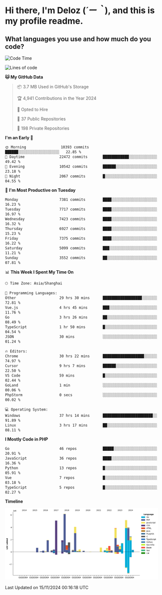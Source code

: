 # **Hi there, I'm Deloz (*´ー｀*), and this is my profile readme.**

## **What languages you use and how much do you code?**

<!--START_SECTION:waka-->
![Code Time](http://img.shields.io/badge/Code%20Time-5%2C043%20hrs%2021%20mins-blue)

![Lines of code](https://img.shields.io/badge/From%20Hello%20World%20I%27ve%20Written-46.5%20million%20lines%20of%20code-blue)

**🐱 My GitHub Data** 

> 📦 3.7 MB Used in GitHub's Storage 
 > 
> 🏆 4,941 Contributions in the Year 2024
 > 
> 💼 Opted to Hire
 > 
> 📜 37 Public Repositories 
 > 
> 🔑 198 Private Repositories 
 > 
**I'm an Early 🐤** 

```text
🌞 Morning                10393 commits       ██████░░░░░░░░░░░░░░░░░░░   22.85 % 
🌆 Daytime                22472 commits       ████████████░░░░░░░░░░░░░   49.42 % 
🌃 Evening                10542 commits       ██████░░░░░░░░░░░░░░░░░░░   23.18 % 
🌙 Night                  2067 commits        █░░░░░░░░░░░░░░░░░░░░░░░░   04.55 % 
```
📅 **I'm Most Productive on Tuesday** 

```text
Monday                   7381 commits        ████░░░░░░░░░░░░░░░░░░░░░   16.23 % 
Tuesday                  7717 commits        ████░░░░░░░░░░░░░░░░░░░░░   16.97 % 
Wednesday                7423 commits        ████░░░░░░░░░░░░░░░░░░░░░   16.32 % 
Thursday                 6927 commits        ████░░░░░░░░░░░░░░░░░░░░░   15.23 % 
Friday                   7375 commits        ████░░░░░░░░░░░░░░░░░░░░░   16.22 % 
Saturday                 5099 commits        ███░░░░░░░░░░░░░░░░░░░░░░   11.21 % 
Sunday                   3552 commits        ██░░░░░░░░░░░░░░░░░░░░░░░   07.81 % 
```


📊 **This Week I Spent My Time On** 

```text
🕑︎ Time Zone: Asia/Shanghai

💬 Programming Languages: 
Other                    29 hrs 30 mins      ██████████████████░░░░░░░   72.81 % 
Vue.js                   4 hrs 45 mins       ███░░░░░░░░░░░░░░░░░░░░░░   11.76 % 
Go                       3 hrs 26 mins       ██░░░░░░░░░░░░░░░░░░░░░░░   08.49 % 
TypeScript               1 hr 50 mins        █░░░░░░░░░░░░░░░░░░░░░░░░   04.54 % 
JSON                     30 mins             ░░░░░░░░░░░░░░░░░░░░░░░░░   01.24 % 

🔥 Editors: 
Chrome                   30 hrs 22 mins      ███████████████████░░░░░░   74.97 % 
Cursor                   9 hrs 7 mins        ██████░░░░░░░░░░░░░░░░░░░   22.50 % 
VS Code                  59 mins             █░░░░░░░░░░░░░░░░░░░░░░░░   02.44 % 
GoLand                   1 min               ░░░░░░░░░░░░░░░░░░░░░░░░░   00.06 % 
PhpStorm                 0 secs              ░░░░░░░░░░░░░░░░░░░░░░░░░   00.02 % 

💻 Operating System: 
Windows                  37 hrs 14 mins      ███████████████████████░░   91.89 % 
Linux                    3 hrs 17 mins       ██░░░░░░░░░░░░░░░░░░░░░░░   08.11 % 
```

**I Mostly Code in PHP** 

```text
Go                       46 repos            █████░░░░░░░░░░░░░░░░░░░░   20.91 % 
JavaScript               36 repos            ████░░░░░░░░░░░░░░░░░░░░░   16.36 % 
Python                   13 repos            █░░░░░░░░░░░░░░░░░░░░░░░░   05.91 % 
Vue                      7 repos             █░░░░░░░░░░░░░░░░░░░░░░░░   03.18 % 
TypeScript               5 repos             █░░░░░░░░░░░░░░░░░░░░░░░░   02.27 % 
```



**Timeline**

![Lines of Code chart](https://raw.githubusercontent.com/deloz/deloz/main/assets/bar_graph.png)


 Last Updated on 15/11/2024 00:16:18 UTC
<!--END_SECTION:waka-->
